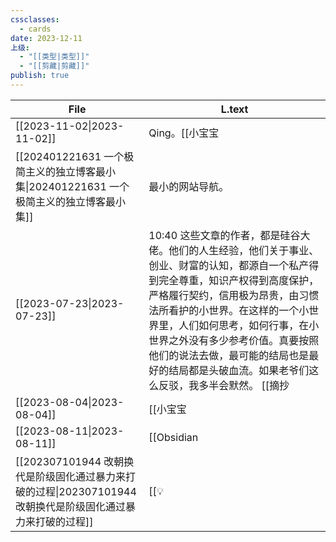 ```yaml
---
cssclasses:
  - cards
date: 2023-12-11
上级:
  - "[[类型|类型]]"
  - "[[剪藏|剪藏]]"
publish: true
---
```

  
| File                                                                         | L.text                                                                                                                                                                                         |  
| ---------------------------------------------------------------------------- | ---------------------------------------------------------------------------------------------------------------------------------------------------------------------------------------------- |  
| [[2023-11-02\|2023-11-02]]                                             | Qing。[[小宝宝|小宝宝]]                                                                                                                                                                                   |  
| [[202401221631 一个极简主义的独立博客最小集\|202401221631 一个极简主义的独立博客最小集]]           | 最小的网站导航。                                                                                                                                                                                       |  
| [[2023-07-23\|2023-07-23]]                                             | 10:40 这些文章的作者，都是硅谷大佬。他们的人生经验，他们关于事业、创业、财富的认知，都源自一个私产得到完全尊重，知识产权得到高度保护，严格履行契约，信用极为昂贵，由习惯法所看护的小世界。在这样的一个小世界里，人们如何思考，如何行事，在小世界之外没有多少参考价值。真要按照他们的说法去做，最可能的结局也是最好的结局都是头破血流。如果老爷们这么反驳，我多半会默然。 [[摘抄|摘抄]] |  
| [[2023-08-04\|2023-08-04]]                                             | [[小宝宝|小宝宝]]                                                                                                                                                                                        |  
| [[2023-08-11\|2023-08-11]]                                             | [[Obsidian|Obsidian]] 支持链接到 PDF 文件内容块了。                                                                                                                                                                 |  
| [[202307101944 改朝换代是阶级固化通过暴力来打破的过程\|202307101944 改朝换代是阶级固化通过暴力来打破的过程]] | [[💡|💡]] 革命的本质就是上位者汲取太过，系统崩溃后重新分配。                                                                                                                                                               |  
  
